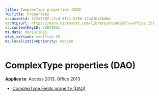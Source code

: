 ```yaml
---
title: ComplexType properties (DAO)
TOCTitle: Properties
ms:assetid: 727a5392-c3cd-4fc1-8766-12b21be7bdbd
ms:mtpsurl: https://msdn.microsoft.com/library/Dn160987(v=office.15)
ms:contentKeyID: 52072951
ms.date: 09/18/2015
mtps_version: v=office.15
ms.localizationpriority: medium
---
```


# ComplexType properties (DAO)

**Applies to**: Access 2013, Office 2013

- [ComplexType.Fields property (DAO)](complextype-fields-property-dao.md)

